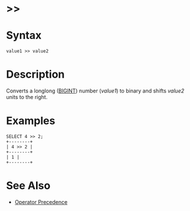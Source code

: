 # >>

#

# Syntax

```
value1 >> value2
```

#

# Description

Converts a longlong ([BIGINT](../../../../../data-types/data-types-numeric-data-types/bigint.md)) number (*value1*) to binary and shifts *value2* units to the right.

#

# Examples

```
SELECT 4 >> 2;
+--------+
| 4 >> 2 |
+--------+
| 1 |
+--------+
```

#

# See Also

* [Operator Precedence](../../../../operators/operator-precedence.md)